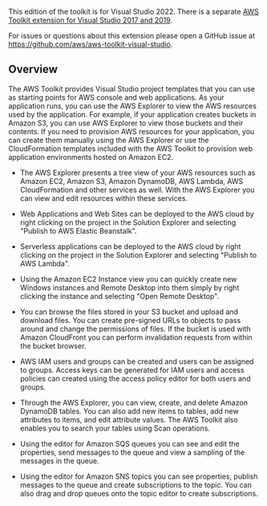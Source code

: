 This edition of the toolkit is for Visual Studio 2022. There is a separate [AWS Toolkit extension for Visual Studio 2017 and 2019](https://marketplace.visualstudio.com/items?itemName=AmazonWebServices.AWSToolkitforVisualStudio2017).

For issues or questions about this extension please open a GitHub issue at https://github.com/aws/aws-toolkit-visual-studio.

## Overview

The AWS Toolkit provides Visual Studio project templates that you can use as starting points for AWS console and web applications. As your application runs, you can use the AWS Explorer to view the AWS resources used by the application. For example, if your application creates buckets in Amazon S3, you can use AWS Explorer to view those buckets and their contents. If you need to provision AWS resources for your application, you can create them manually using the AWS Explorer or use the CloudFormation templates included with the AWS Toolkit to provision web application environments hosted on Amazon EC2.

* The AWS Explorer presents a tree view of your AWS resources such as Amazon EC2, Amazon S3, Amazon DynamoDB, AWS Lambda, AWS CloudFormation and other services as well. With the AWS Explorer you can view and edit resources within these services.

* Web Applications and Web Sites can be deployed to the AWS cloud by right clicking on the project in the Solution Explorer and selecting "Publish to AWS Elastic Beanstalk".

* Serverless applications can be deployed to the AWS cloud by right clicking on the project in the Solution Explorer and selecting "Publish to AWS Lambda".

* Using the Amazon EC2 Instance view you can quickly create new Windows instances and Remote Desktop into them simply by right clicking the instance and selecting "Open Remote Desktop".

* You can browse the files stored in your S3 bucket and upload and download files. You can create pre-signed URLs to objects to pass around and change the permissions of files. If the bucket is used with Amazon CloudFront you can perform invalidation requests from within the bucket browser.

* AWS IAM users and groups can be created and users can be assigned to groups. Access keys can be generated for IAM users and access policies can created using the access policy editor for both users and groups.

* Through the AWS Explorer, you can view, create, and delete Amazon DynamoDB tables. You can also add new items to tables, add new attributes to items, and edit attribute values. The AWS Toolkit also enables you to search your tables using Scan operations.

* Using the editor for Amazon SQS queues you can see and edit the properties, send messages to the queue and view a sampling of the messages in the queue.

* Using the editor for Amazon SNS topics you can see properties, publish messages to the queue and create subscriptions to the topic.  You can also drag and drop queues onto the topic editor to create subscriptions.
